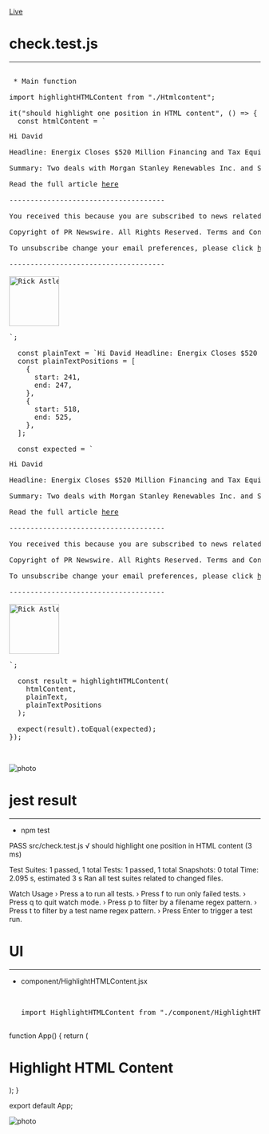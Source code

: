 [Live](https://assignment-question-2-master.vercel.app/)

# check.test.js

---

<pre>

 * Main function 

import highlightHTMLContent from "./Htmlcontent";

it("should highlight one position in HTML content", () => {
  const htmlContent = `<p><span>Hi David<br><br>Headline: Energix Closes $520 Million Financing and Tax Equity Deal to Fund New Solar Projects<br><br>Summary: Two deals with Morgan Stanley Renewables Inc. and Santander CIB will help finance the construction and operation of six utility Equity scale solar…<br><br>Read the full article <a href="https://content.seleritycorp.com/hosted/assets/www/UKMW47_hYz_RGzPSpHm44Hi1L49HdNBhs1OkKKW2OPI">here</a><br><br>-------------------------------------<br><br>You received this because you are subscribed to news related to <a href="https://iris.steeleye.co/market/instruments?search=ES0113900J37">ES0113900J37</a>, and this story was marked as 82% relevant.<br><br>Copyright of PR Newswire. All Rights Reserved. Terms and Conditions | Privacy Policy. To stop PR Newswire emails from getting removed by email filters please add our address (noreply@prnewswire.com) to your email address book. Registered Office: 3 Spring Mews, London SE11 5AN. Tel: +44 (0) 207 8405100. <br><br>To unsubscribe change your email preferences, please click <a href="https://www.youtube.com/watch?v=dQw4w9WgXcQ&ab_channel=RickAstley">here</a>.<br><br>-------------------------------------<br><br><img src="https://context.seleritycorp.com/selerity/assets/sc_icons/pressRelease.png" alt="Rick Astley" style="width:100px;height:100px;"></span></p>`;

  const plainText = `Hi David Headline: Energix Closes $520 Million Financing and Tax Equity Deal to Fund New Solar Projects Summary: Two deals with Morgan Stanley Renewables Inc. and Santander CIB will help finance the construction and operation of six utility Equity scale solar… Read the full article here ------------------------------------- You received this because you are subscribed to news related to ES0113900J37 , and this story was marked as 82% relevant. Copyright of PR Newswire. All Rights Reserved. Terms and Conditions | Privacy Policy. To stop PR Newswire emails from getting removed by email filters please add our address (noreply@prnewswire.com) to your email address book. Registered Office: 3 Spring Mews, London SE11 5AN. Tel: +44 (0) 207 8405100. To unsubscribe change your email preferences, please click here . -------------------------------------`;
  const plainTextPositions = [
    {
      start: 241,
      end: 247,
    },
    {
      start: 518,
      end: 525,
    },
  ];

  const expected = `<p><span>Hi David<br><br>Headline: Energix Closes $520 Million Financing and Tax Equity Deal to Fund New Solar Projects<br><br>Summary: Two deals with Morgan Stanley Renewables Inc. and Santander CIB will help finance the construction and operation of six utility <mark>Equity</mark> scale solar…<br><br>Read the full article <a href="https://content.seleritycorp.com/hosted/assets/www/UKMW47_hYz_RGzPSpHm44Hi1L49HdNBhs1OkKKW2OPI">here</a><br><br>-------------------------------------<br><br>You received this because you are subscribed to news related to <a href="https://iris.steeleye.co/market/instruments?search=ES0113900J37">ES0113900J37</a>, and this story was marked as 82% relevant.<br><br>Copyright of PR Newswire. All Rights Reserved. Terms and Conditions | <mark>Privacy</mark> Policy. To stop PR Newswire emails from getting removed by email filters please add our address (noreply@prnewswire.com) to your email address book. Registered Office: 3 Spring Mews, London SE11 5AN. Tel: +44 (0) 207 8405100. <br><br>To unsubscribe change your email preferences, please click <a href="https://www.youtube.com/watch?v=dQw4w9WgXcQ&ab_channel=RickAstley">here</a>.<br><br>-------------------------------------<br><br><img src="https://context.seleritycorp.com/selerity/assets/sc_icons/pressRelease.png" alt="Rick Astley" style="width:100px;height:100px;"></span></p>`;

  const result = highlightHTMLContent(
    htmlContent,
    plainText,
    plainTextPositions
  );

  expect(result).toEqual(expected);
});


</pre>

![photo](https://64cf5c9d29c95431a1fdbd60--soft-kleicha-cd8224.netlify.app/jest%20result.png)

# jest result

---

- npm test

PASS src/check.test.js
√ should highlight one position in HTML content (3 ms)

Test Suites: 1 passed, 1 total
Tests: 1 passed, 1 total
Snapshots: 0 total
Time: 2.095 s, estimated 3 s
Ran all test suites related to changed files.

Watch Usage
› Press a to run all tests.
› Press f to run only failed tests.
› Press q to quit watch mode.
› Press p to filter by a filename regex pattern.
› Press t to filter by a test name regex pattern.
› Press Enter to trigger a test run.

# UI

---

- component/HighlightHTMLContent.jsx

  <pre>
  
  
  import HighlightHTMLContent from "./component/HighlightHTMLContent";

function App() {
return (

<div>
<h1>Highlight HTML Content</h1>
<HighlightHTMLContent />
</div>
);
}

export default App;

</pre>

![photo](https://64cf5c9d29c95431a1fdbd60--soft-kleicha-cd8224.netlify.app/ui.png)
